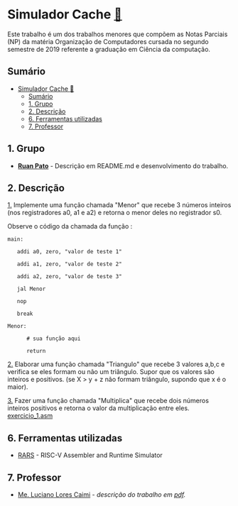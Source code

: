 # Simulador Cache [:link:](https://github.com/ruanpato/gex612/tree/master/simulador_cache) #

Este trabalho é um dos trabalhos menores que compõem as Notas Parciais (NP) da matéria Organização de Computadores cursada no segundo semestre de 2019 referente a graduação em Ciência da computação.

## Sumário ##

- [Simulador Cache :link:](#simulador-cache-link)
  - [Sumário](#sum%c3%a1rio)
  - [1. Grupo](#1-grupo)
  - [2. Descrição](#2-descri%c3%a7%c3%a3o)
  - [6. Ferramentas utilizadas](#6-ferramentas-utilizadas)
  - [7. Professor](#7-professor)

## 1. Grupo ##

- **[Ruan Pato](https://github.com/ruanpato)** - Descrição em README.md e desenvolvimento do trabalho.

## 2. Descrição ##

[1.](https://github.com/ruanpato/gex612/tree/master/programacao_assembly_risc-v/menor.asm) Implemente uma função chamada "Menor" que recebe 3 números inteiros  (nos registradores  a0, a1 e a2) e retorna o menor deles no registrador s0.

Observe o código da chamada da função :

```assembly
main:

   addi a0, zero, "valor de teste 1"

   addi a1, zero, "valor de teste 2"

   addi a2, zero, "valor de teste 3"

   jal Menor

   nop

   break

Menor:

      # sua função aqui

      return
```

[2.](https://github.com/ruanpato/gex612/tree/master/programacao_assembly_risc-v/triangulo.asm) Elaborar uma função chamada "Triangulo" que recebe 3 valores a,b,c e verifica se eles formam ou não um triângulo. Supor que os valores são inteiros e positivos. (se X > y + z não formam triângulo, supondo que x é o maior).

[3.](https://github.com/ruanpato/gex612/tree/master/programacao_assembly_risc-v/multiplica.asm) Fazer uma função chamada "Multiplica" que recebe dois números inteiros positivos e retorna o valor da multiplicação entre eles. [exercicio_1.asm](https://github.com/ruanpato/gex612/tree/master/programacao_assembly_risc-v/exercicio_1.asm)

## 6. Ferramentas utilizadas ##

- [RARS](https://github.com/TheThirdOne/rars) - RISC-V Assembler and Runtime Simulator

## 7. Professor ##

- [Me. Luciano Lores Caimi](https://github.com/lcaimi) - *descrição do trabalho em [pdf](https://github.com/ruanpato/gex612/tree/master/simulador_cache/Trabalho_Mapeamento_MP-Cache.pdf).*
